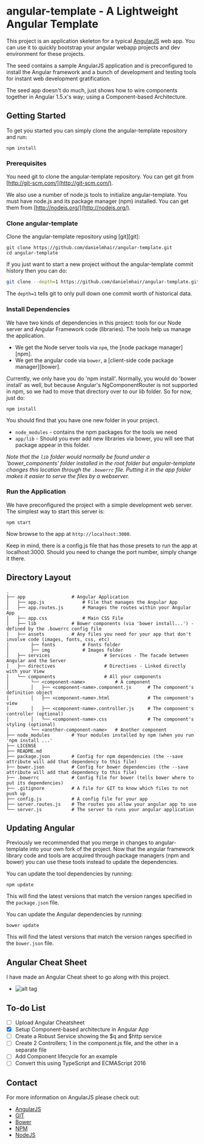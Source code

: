 # angular-template - A Lightweight Angular Template

This project is an application skeleton for a typical [AngularJS](http://angularjs.org/) web app.
You can use it to quickly bootstrap your angular webapp projects and dev environment for these
projects.

The seed contains a sample AngularJS application and is preconfigured to install the Angular
framework and a bunch of development and testing tools for instant web development gratification.

The seed app doesn't do much, just shows how to wire components together in Angular 1.5.x's way;
using a Component-based Architecture.


## Getting Started

To get you started you can simply clone the angular-template repository and run:
```
npm install
```

### Prerequisites

You need git to clone the angular-template repository. You can get git from
[http://git-scm.com/](http://git-scm.com/).

We also use a number of node.js tools to initialize angular-template. You must have node.js and
its package manager (npm) installed.  You can get them from [http://nodejs.org/](http://nodejs.org/).

### Clone angular-template

Clone the angular-template repository using [git][git]:

```
git clone https://github.com/danielmhair/angular-template.git
cd angular-template
```

If you just want to start a new project without the angular-template commit history then you can do:

```bash
git clone --depth=1 https://github.com/danielmhair/angular-template.git <your-project-name>
```

The `depth=1` tells git to only pull down one commit worth of historical data.

### Install Dependencies

We have two kinds of dependencies in this project: tools for our Node server and Angular Framework code (libraries).  The tools help
us manage the application.

* We get the Node server tools via `npm`, the [node package manager][npm].
* We get the angular code via `bower`, a [client-side code package manager][bower].

Currently, we only have you do 'npm install'. Normally, you would do 'bower install'
as well, but because Angular's NgComponentRouter is not supported in npm, so we had to
move that directory over to our lib folder. So for now, just do:

```
npm install
```

You should find that you have one new folder in your project.

* `node_modules` - contains the npm packages for the tools we need
* `app/lib` - Should you ever add new libraries via bower, you will see that package appear in this folder.

*Note that the `lib` folder would normally be found under a 'bower_components' folder installed in the root
folder but angular-template changes this location through the `.bowerrc` file.  Putting it in the app folder makes
it easier to serve the files by a webserver.*

### Run the Application

We have preconfigured the project with a simple development web server.  The simplest way to start
this server is:

```
npm start
```

Now browse to the app at `http://localhost:3000`.

Keep in mind, there is a config.js file that has those presets to run the app at localhost:3000.
Should you need to change the port number, simply change it there.


## Directory Layout

    .
    ├── app                 # Angular Application
    │   ├── app.js              # File that manages the Angular App
    │   ├── app.routes.js       # Manages the routes within your Angular App
    │   ├── app.css             # Main CSS File
    │   ├── lib             # Bower components (via 'bower install...') - defined by the .bowerrc config file
    │   ├── assets          # Any files you need for your app that don't involve code (images, fonts, css, etc)
    │        ├── fonts          # Fonts folder
    │        ├── img            # Images folder
    │   ├── services                    # Services - The facade between Angular and the Server
    │   ├── directives                  # Directives - Linked directly with your View
    │   └── components                  # All your components
    │        └── <component-name>           # A component
    │        │   ├── <component-name>.component.js      # The component's definition object
    │        │   ├── <component-name>.html              # The component's view
    │        │   ├── <component-name>.controller.js     # The component's controller (optional)
    │        │   └── <component-name>.css               # The component's styling (optional)
    │        └── <another-component-name>   # Another component
    ├── node_modules        # Your modules installed by npm (when you run 'npm install ...'
    ├── LICENSE
    ├── README.md
    ├── package.json        # Config for npm dependencies (the --save attribute will add that dependency to this file)
    ├── bower.json          # Config for bower dependencies (the --save attribute will add that dependency to this file)
    ├── .bowerrc            # Config file for bower (tells bower where to put its dependencies)
    ├── .gitignore          # A file for GIT to know which files to not push up
    ├── config.js           # A config file for your app
    ├── server.routes.js    # The routes you allow your angular app to use
    └── server.js           # The server to runs your angular application

## Updating Angular

Previously we recommended that you merge in changes to angular-template into your own fork of the project.
Now that the angular framework library code and tools are acquired through package managers (npm and
bower) you can use these tools instead to update the dependencies.

You can update the tool dependencies by running:

```
npm update
```

This will find the latest versions that match the version ranges specified in the `package.json` file.

You can update the Angular dependencies by running:

```
bower update
```

This will find the latest versions that match the version ranges specified in the `bower.json` file.

## Angular Cheat Sheet

I have made an Angular Cheat sheet to go along with this project.
* ![alt tag](https://raw.githubusercontent.com/danielmhair/angular-template/master/angular-cheatsheet.jpg)

## To-do List
- [ ] Upload Angular Cheatsheet
- [x] Setup Component-based architecture in Angular App
- [ ] Create a Robust Service showing the $q and $http service
- [ ] Create 2 Controllers; 1 in the component.js file, and the other in a separate file
- [ ] Add Component lifecycle for an example
- [ ] Convert this using TypeScript and ECMAScript 2016

## Contact

For more information on AngularJS please check out:
* [AngularJS](http://angularjs.org/)
* [GIT](http://git-scm.com/)
* [Bower](http://bower.io)
* [NPM](https://www.npmjs.org/)
* [NodeJS](http://nodejs.org)